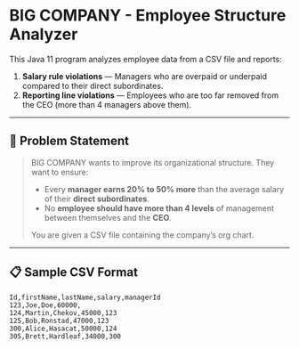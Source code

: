 # BIG COMPANY - Employee Structure Analyzer

This Java 11 program analyzes employee data from a CSV file and reports:

1. **Salary rule violations** — Managers who are overpaid or underpaid compared to their direct subordinates.
2. **Reporting line violations** — Employees who are too far removed from the CEO (more than 4 managers above them).

---

## 📂 Problem Statement

> BIG COMPANY wants to improve its organizational structure. They want to ensure:
> 
> - Every **manager earns 20% to 50% more** than the average salary of their **direct subordinates**.
> - No **employee should have more than 4 levels** of management between themselves and the **CEO**.
>
> You are given a CSV file containing the company’s org chart.

---

## 📋 Sample CSV Format

```csv
Id,firstName,lastName,salary,managerId
123,Joe,Doe,60000,
124,Martin,Chekov,45000,123
125,Bob,Ronstad,47000,123
300,Alice,Hasacat,50000,124
305,Brett,Hardleaf,34000,300
